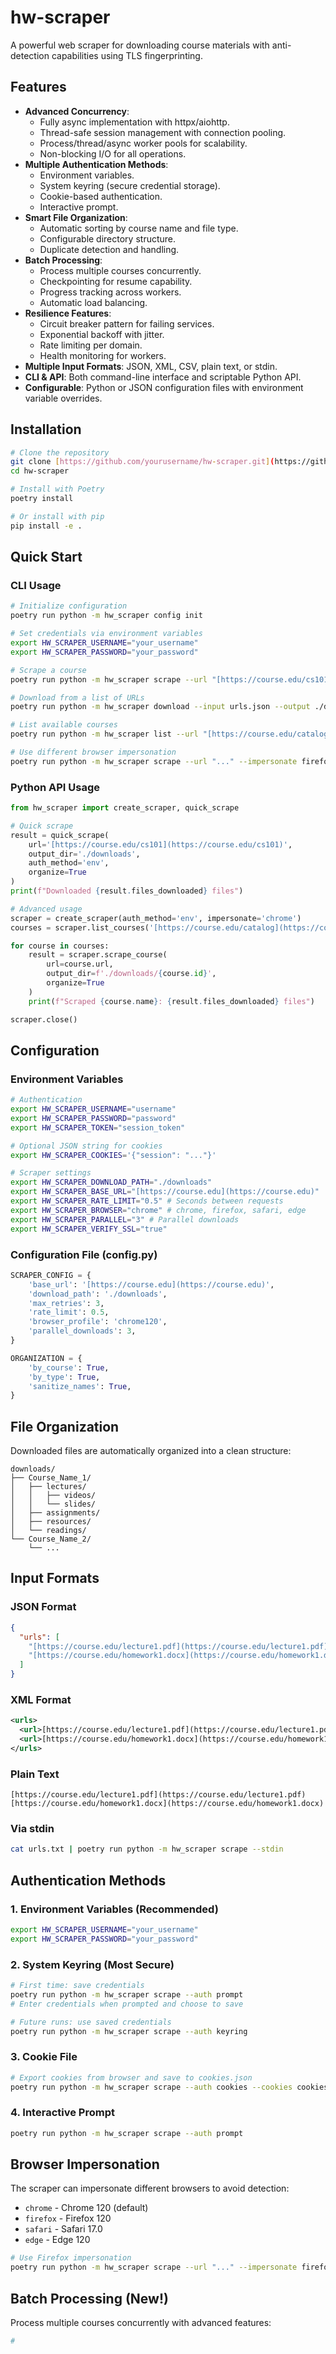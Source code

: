 # hw-scraper

A powerful web scraper for downloading course materials with anti-detection capabilities using TLS fingerprinting.

## Features

- **Advanced Concurrency**:
  - Fully async implementation with httpx/aiohttp.
  - Thread-safe session management with connection pooling.
  - Process/thread/async worker pools for scalability.
  - Non-blocking I/O for all operations.
- **Multiple Authentication Methods**:
  - Environment variables.
  - System keyring (secure credential storage).
  - Cookie-based authentication.
  - Interactive prompt.
- **Smart File Organization**:
  - Automatic sorting by course name and file type.
  - Configurable directory structure.
  - Duplicate detection and handling.
- **Batch Processing**:
  - Process multiple courses concurrently.
  - Checkpointing for resume capability.
  - Progress tracking across workers.
  - Automatic load balancing.
- **Resilience Features**:
  - Circuit breaker pattern for failing services.
  - Exponential backoff with jitter.
  - Rate limiting per domain.
  - Health monitoring for workers.
- **Multiple Input Formats**: JSON, XML, CSV, plain text, or stdin.
- **CLI & API**: Both command-line interface and scriptable Python API.
- **Configurable**: Python or JSON configuration files with environment variable overrides.

## Installation

```bash
# Clone the repository
git clone [https://github.com/yourusername/hw-scraper.git](https://github.com/yourusername/hw-scraper.git)
cd hw-scraper

# Install with Poetry
poetry install

# Or install with pip
pip install -e .
```

## Quick Start

### CLI Usage

```bash
# Initialize configuration
poetry run python -m hw_scraper config init

# Set credentials via environment variables
export HW_SCRAPER_USERNAME="your_username"
export HW_SCRAPER_PASSWORD="your_password"

# Scrape a course
poetry run python -m hw_scraper scrape --url "[https://course.edu/cs101](https://course.edu/cs101)"

# Download from a list of URLs
poetry run python -m hw_scraper download --input urls.json --output ./downloads

# List available courses
poetry run python -m hw_scraper list --url "[https://course.edu/catalog](https://course.edu/catalog)"

# Use different browser impersonation
poetry run python -m hw_scraper scrape --url "..." --impersonate firefox
```

### Python API Usage

```python
from hw_scraper import create_scraper, quick_scrape

# Quick scrape
result = quick_scrape(
    url='[https://course.edu/cs101](https://course.edu/cs101)',
    output_dir='./downloads',
    auth_method='env',
    organize=True
)
print(f"Downloaded {result.files_downloaded} files")

# Advanced usage
scraper = create_scraper(auth_method='env', impersonate='chrome')
courses = scraper.list_courses('[https://course.edu/catalog](https://course.edu/catalog)')

for course in courses:
    result = scraper.scrape_course(
        url=course.url,
        output_dir=f'./downloads/{course.id}',
        organize=True
    )
    print(f"Scraped {course.name}: {result.files_downloaded} files")

scraper.close()
```

## Configuration

### Environment Variables

```bash
# Authentication
export HW_SCRAPER_USERNAME="username"
export HW_SCRAPER_PASSWORD="password"
export HW_SCRAPER_TOKEN="session_token"

# Optional JSON string for cookies
export HW_SCRAPER_COOKIES='{"session": "..."}'

# Scraper settings
export HW_SCRAPER_DOWNLOAD_PATH="./downloads"
export HW_SCRAPER_BASE_URL="[https://course.edu](https://course.edu)"
export HW_SCRAPER_RATE_LIMIT="0.5" # Seconds between requests
export HW_SCRAPER_BROWSER="chrome" # chrome, firefox, safari, edge
export HW_SCRAPER_PARALLEL="3" # Parallel downloads
export HW_SCRAPER_VERIFY_SSL="true"
```

### Configuration File (config.py)

```python
SCRAPER_CONFIG = {
    'base_url': '[https://course.edu](https://course.edu)',
    'download_path': './downloads',
    'max_retries': 3,
    'rate_limit': 0.5,
    'browser_profile': 'chrome120',
    'parallel_downloads': 3,
}

ORGANIZATION = {
    'by_course': True,
    'by_type': True,
    'sanitize_names': True,
}
```

## File Organization

Downloaded files are automatically organized into a clean structure:

```
downloads/
├── Course_Name_1/
│   ├── lectures/
│   │   ├── videos/
│   │   └── slides/
│   ├── assignments/
│   ├── resources/
│   └── readings/
└── Course_Name_2/
    └── ...
```

## Input Formats

### JSON Format

```json
{
  "urls": [
    "[https://course.edu/lecture1.pdf](https://course.edu/lecture1.pdf)",
    "[https://course.edu/homework1.docx](https://course.edu/homework1.docx)"
  ]
}
```

### XML Format

```xml
<urls>
  <url>[https://course.edu/lecture1.pdf](https://course.edu/lecture1.pdf)</url>
  <url>[https://course.edu/homework1.docx](https://course.edu/homework1.docx)</url>
</urls>
```

### Plain Text

```text
[https://course.edu/lecture1.pdf](https://course.edu/lecture1.pdf)
[https://course.edu/homework1.docx](https://course.edu/homework1.docx)
```

### Via stdin

```bash
cat urls.txt | poetry run python -m hw_scraper scrape --stdin
```

## Authentication Methods

### 1. Environment Variables (Recommended)

```bash
export HW_SCRAPER_USERNAME="your_username"
export HW_SCRAPER_PASSWORD="your_password"
```

### 2. System Keyring (Most Secure)

```bash
# First time: save credentials
poetry run python -m hw_scraper scrape --auth prompt
# Enter credentials when prompted and choose to save

# Future runs: use saved credentials
poetry run python -m hw_scraper scrape --auth keyring
```

### 3. Cookie File

```bash
# Export cookies from browser and save to cookies.json
poetry run python -m hw_scraper scrape --auth cookies --cookies cookies.json
```

### 4. Interactive Prompt

```bash
poetry run python -m hw_scraper scrape --auth prompt
```

## Browser Impersonation

The scraper can impersonate different browsers to avoid detection:

- `chrome` - Chrome 120 (default)
- `firefox` - Firefox 120
- `safari` - Safari 17.0
- `edge` - Edge 120

```bash
# Use Firefox impersonation
poetry run python -m hw_scraper scrape --url "..." --impersonate firefox
```

## Batch Processing (New!)

Process multiple courses concurrently with advanced features:

```bash
#
